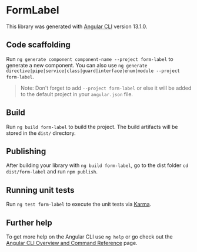 # FormLabel

This library was generated with [Angular CLI](https://github.com/angular/angular-cli) version 13.1.0.

## Code scaffolding

Run `ng generate component component-name --project form-label` to generate a new component. You can also use `ng generate directive|pipe|service|class|guard|interface|enum|module --project form-label`.
> Note: Don't forget to add `--project form-label` or else it will be added to the default project in your `angular.json` file. 

## Build

Run `ng build form-label` to build the project. The build artifacts will be stored in the `dist/` directory.

## Publishing

After building your library with `ng build form-label`, go to the dist folder `cd dist/form-label` and run `npm publish`.

## Running unit tests

Run `ng test form-label` to execute the unit tests via [Karma](https://karma-runner.github.io).

## Further help

To get more help on the Angular CLI use `ng help` or go check out the [Angular CLI Overview and Command Reference](https://angular.io/cli) page.

